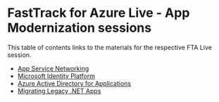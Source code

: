 # FastTrack for Azure Live - App Modernization sessions

This table of contents links to the materials for the respective FTA Live session.

- [App Service Networking](app-service-networking/readme.md)
- [Microsoft Identity Platform](microsoft-identity-platform/readme.md)
- [Azure Active Directory for Applications](identity-for-applications-AAD/readme.md)
- [Migrating Legacy .NET Apps](./dotnet-upgrade/readme.md)